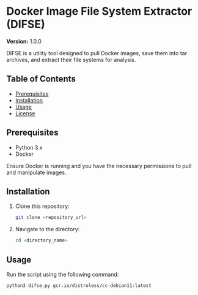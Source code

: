 # Docker Image File System Extractor (DIFSE)

**Version:** 1.0.0

DIFSE is a utility tool designed to pull Docker images, save them into tar archives, and extract their file systems for analysis.

## Table of Contents

- [Prerequisites](#prerequisites)
- [Installation](#installation)
- [Usage](#usage)
- [License](#license)

## Prerequisites

- Python 3.x
- Docker

Ensure Docker is running and you have the necessary permissions to pull and manipulate images.

## Installation

1. Clone this repository:
    ```bash
    git clone <repository_url>
    ```

2. Navigate to the directory:
    ```bash
    cd <directory_name>
    ```

## Usage

Run the script using the following command:

```bash
python3 difse.py gcr.io/distroless/cc-debian11:latest
```
